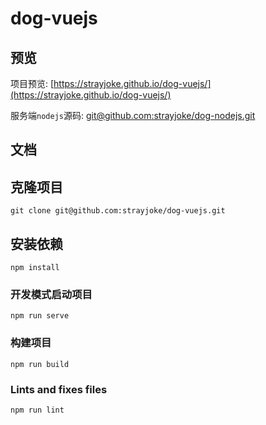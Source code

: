 # dog-vuejs

## 预览
项目预览: [https://strayjoke.github.io/dog-vuejs/](https://strayjoke.github.io/dog-vuejs/)

服务端`nodejs`源码: [git@github.com:strayjoke/dog-nodejs.git](git@github.com:strayjoke/dog-nodejs.git)

## 文档

## 克隆项目
```
git clone git@github.com:strayjoke/dog-vuejs.git
```

## 安装依赖
```
npm install
```

### 开发模式启动项目
```
npm run serve
```

### 构建项目
```
npm run build
```

### Lints and fixes files
```
npm run lint
```
